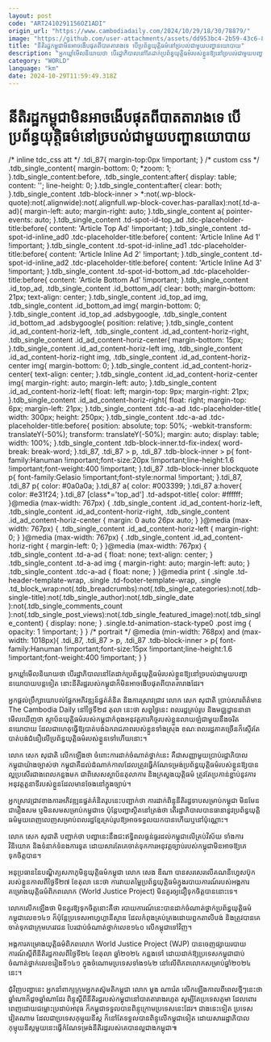 ```yaml
---
layout: post
code: "ART2410291156OZ1ADI"
origin_url: "https://www.cambodiadaily.com/2024/10/29/18/30/78879/"
image: "https://github.com/user-attachments/assets/dd953bc4-2b59-43c6-816a-4de656f5c09c"
title: "នីតិរដ្ឋ​កម្ពុជា​មិន​អាច​ងើប​ផុត​ពី​បាត​តារាង​ទេ បើ​ប្រព័ន្ធ​យុត្តិធម៌​នៅ​ច្របល់​ជាមួយ​បញ្ហា​នយោបាយ"
description: "អ្នក​ឃ្លាំមើល​និយាយ​ថា បើ​រដ្ឋាភិបាល​នៅតែ​ដាក់​ប្រព័ន្ធ​យុត្តិធម៌​របស់​ខ្លួន​ឱ្យ​នៅ​ច្របល់​ជាមួយ​បញ្ហា​នយោបាយ​បន្ត​ទៀត នោះ​នីតិរដ្ឋ​របស់​កម្ពុជា​ក៏​មិន​អាច​ងើប​ផុត​ពី​បាត​តារាង​ដែរ។"
category: "WORLD"
language: "km"
date: 2024-10-29T11:59:49.318Z
---
```


# នីតិរដ្ឋ​កម្ពុជា​មិន​អាច​ងើប​ផុត​ពី​បាត​តារាង​ទេ បើ​ប្រព័ន្ធ​យុត្តិធម៌​នៅ​ច្របល់​ជាមួយ​បញ្ហា​នយោបាយ

/\* inline tdc\_css att \*/ .tdi\_87{ margin-top:0px !important; } /\* custom css \*/ .tdb\_single\_content{ margin-bottom: 0; \*zoom: 1; }.tdb\_single\_content:before, .tdb\_single\_content:after{ display: table; content: ''; line-height: 0; }.tdb\_single\_content:after{ clear: both; }.tdb\_single\_content .tdb-block-inner > \*:not(.wp-block-quote):not(.alignwide):not(.alignfull.wp-block-cover.has-parallax):not(.td-a-ad){ margin-left: auto; margin-right: auto; }.tdb\_single\_content a{ pointer-events: auto; }.tdb\_single\_content .td-spot-id-top\_ad .tdc-placeholder-title:before{ content: 'Article Top Ad' !important; }.tdb\_single\_content .td-spot-id-inline\_ad0 .tdc-placeholder-title:before{ content: 'Article Inline Ad 1' !important; }.tdb\_single\_content .td-spot-id-inline\_ad1 .tdc-placeholder-title:before{ content: 'Article Inline Ad 2' !important; }.tdb\_single\_content .td-spot-id-inline\_ad2 .tdc-placeholder-title:before{ content: 'Article Inline Ad 3' !important; }.tdb\_single\_content .td-spot-id-bottom\_ad .tdc-placeholder-title:before{ content: 'Article Bottom Ad' !important; }.tdb\_single\_content .id\_top\_ad, .tdb\_single\_content .id\_bottom\_ad{ clear: both; margin-bottom: 21px; text-align: center; }.tdb\_single\_content .id\_top\_ad img, .tdb\_single\_content .id\_bottom\_ad img{ margin-bottom: 0; }.tdb\_single\_content .id\_top\_ad .adsbygoogle, .tdb\_single\_content .id\_bottom\_ad .adsbygoogle{ position: relative; }.tdb\_single\_content .id\_ad\_content-horiz-left, .tdb\_single\_content .id\_ad\_content-horiz-right, .tdb\_single\_content .id\_ad\_content-horiz-center{ margin-bottom: 15px; }.tdb\_single\_content .id\_ad\_content-horiz-left img, .tdb\_single\_content .id\_ad\_content-horiz-right img, .tdb\_single\_content .id\_ad\_content-horiz-center img{ margin-bottom: 0; }.tdb\_single\_content .id\_ad\_content-horiz-center{ text-align: center; }.tdb\_single\_content .id\_ad\_content-horiz-center img{ margin-right: auto; margin-left: auto; }.tdb\_single\_content .id\_ad\_content-horiz-left{ float: left; margin-top: 9px; margin-right: 21px; }.tdb\_single\_content .id\_ad\_content-horiz-right{ float: right; margin-top: 6px; margin-left: 21px; }.tdb\_single\_content .tdc-a-ad .tdc-placeholder-title{ width: 300px; height: 250px; }.tdb\_single\_content .tdc-a-ad .tdc-placeholder-title:before{ position: absolute; top: 50%; -webkit-transform: translateY(-50%); transform: translateY(-50%); margin: auto; display: table; width: 100%; }.tdb\_single\_content .tdb-block-inner.td-fix-index{ word-break: break-word; }.tdi\_87, .tdi\_87 > p, .tdi\_87 .tdb-block-inner > p{ font-family:Hanuman !important;font-size:20px !important;line-height:1.6 !important;font-weight:400 !important; }.tdi\_87 .tdb-block-inner blockquote p{ font-family:Gelasio !important;font-style:normal !important; }.tdi\_87, .tdi\_87 p{ color: #0a0a0a; }.tdi\_87 a{ color: #003399; }.tdi\_87 a:hover{ color: #e31f24; }.tdi\_87 \[class\*='top\_ad'\] .td-adspot-title{ color: #ffffff; }@media (max-width: 767px) { .tdb\_single\_content .id\_ad\_content-horiz-left, .tdb\_single\_content .id\_ad\_content-horiz-right, .tdb\_single\_content .id\_ad\_content-horiz-center { margin: 0 auto 26px auto; } }@media (max-width: 767px) { .tdb\_single\_content .id\_ad\_content-horiz-left { margin-right: 0; } }@media (max-width: 767px) { .tdb\_single\_content .id\_ad\_content-horiz-right { margin-left: 0; } }@media (max-width: 767px) { .tdb\_single\_content .td-a-ad { float: none; text-align: center; } .tdb\_single\_content .td-a-ad img { margin-right: auto; margin-left: auto; } .tdb\_single\_content .tdc-a-ad { float: none; } }@media print { .single .td-header-template-wrap, .single .td-footer-template-wrap, .single .td\_block\_wrap:not(.tdb\_breadcrumbs):not(.tdb\_single\_categories):not(.tdb-single-title):not(.tdb\_single\_author):not(.tdb\_single\_date ):not(.tdb\_single\_comments\_count ):not(.tdb\_single\_post\_views):not(.tdb\_single\_featured\_image):not(.tdb\_single\_content) { display: none; } .single.td-animation-stack-type0 .post img { opacity: 1 !important; } } /\* portrait \*/ @media (min-width: 768px) and (max-width: 1018px){ .tdi\_87, .tdi\_87 > p, .tdi\_87 .tdb-block-inner > p{ font-family:Hanuman !important;font-size:15px !important;line-height:1.6 !important;font-weight:400 !important; } }

អ្នក​ឃ្លាំមើល​និយាយ​ថា បើ​រដ្ឋាភិបាល​នៅតែ​ដាក់​ប្រព័ន្ធ​យុត្តិធម៌​របស់​ខ្លួន​ឱ្យ​នៅ​ច្របល់​ជាមួយ​បញ្ហា​នយោបាយ​បន្ត​ទៀត នោះ​នីតិរដ្ឋ​របស់​កម្ពុជា​ក៏​មិន​អាច​ងើប​ផុត​ពី​បាត​តារាង​ដែរ។

អ្នក​ផ្តល់​ប្រឹក្សា​យោបល់​ផ្នែក​អភិវឌ្ឍន៍​ផ្នត់គំនិត និង​ការ​ស្រាវជ្រាវ លោក សេក សុជាតិ ប្រាប់​សារព័ត៌មាន The Cambodia Daily នៅ​ថ្ងៃទី​២៨ តុលា នេះ​ថា សព្វថ្ងៃ​នេះ ពលរដ្ឋ​គ្រប់​រូប និង​មជ្ឈដ្ឋាន​នានា​មើល​ឃើញ​ថា ស្ថាប័ន​យុត្តិធម៌​របស់​កម្ពុជា​កំពុង​អនុវត្ត​ភារកិច្ច​របស់​ខ្លួន​លាយឡំ​ជាមួយ​នឹង​ចរិត​នយោបាយ ដែល​ជា​ហេតុ​ធ្វើ​ឱ្យ​បាត់បង់​ឯករាជភាព​របស់​ខ្លួន​ទាំងស្រុង ខណៈ​ពលរដ្ឋ​ភាគច្រើន​ក៏​ស្ទើរតែ​បាត់បង់​ជំនឿ​លើ​ប្រព័ន្ធ​យុត្តិធម៌​របស់​ខ្លួន​ទៅ​ហើយ​នោះ។

លោក សេក សុជាតិ លើកឡើង​ថា ចំពោះ​ការ​ដាក់​ចំណាត់ថ្នាក់​នេះ គឺជា​សញ្ញា​មួយ​ប្រាប់​រដ្ឋាភិបាល​កម្ពុជា​យ៉ាង​ច្បាស់​ថា កម្ពុជា​គឺ​ដល់​ដំណាក់កាល​ដែល​ត្រូវ​ធ្វើ​កំណែ​ទម្រង់​ប្រព័ន្ធ​យុត្តិធម៌​របស់​ខ្លួន​ឱ្យ​បាន​ល្អ​ប្រសើរ​ជាង​ពេល​កន្លង​មក ជាពិសេស​ស្ថាប័ន​តុលាការ និង​ក្រសួង​យុត្តិធម៌ ត្រូវតែ​ប្រកាន់ខ្ជាប់​នូវ​ការ​អនុវត្ត​តួនាទី​របស់​ខ្លួន​ដែល​មាន​ចែង​នៅ​ក្នុង​ច្បាប់។

អ្នក​ស្រាវជ្រាវ​ខាង​ការ​អភិវឌ្ឍន​ផ្នត់គំនិត​រូប​នេះ​បញ្ជាក់​ថា ការ​ដាក់​ពិន្ទុ​នីតិរដ្ឋ​ទាប​សម្រាប់​កម្ពុជា មិនមែន​ជា​រឿង​សម ឬ​មិន​សម​សម្រាប់​កម្ពុជា​ទេ ប៉ុន្តែ​បញ្ហា​ស្ថិត​នៅ​ត្រង់​ថា តើ​រដ្ឋាភិបាល​បាន​ធានា​នូវ​ប្រព័ន្ធ​យុត្តិធម៌​មួយ​ពេញលេញ​សម្រាប់​ពលរដ្ឋ​ខ្មែរ​គ្រប់​រូប​ឱ្យ​អាច​ទទួល​យក​បាន​ហើយ​ឬ​នៅ​ប៉ុណ្ណោះ។

លោក សេក សុជាតិ បញ្ជាក់​ថា បញ្ហា​នេះ​នឹង​ជះ​ឥទ្ធិពល​ធ្ងន់ធ្ងរ​ដល់​កម្ពុជា​លើ​គ្រប់​វិស័យ ទាំង​ការ​វិនិយោគ និង​ទំនាក់ទំនង​ការទូត ដោយសារតែ​គេ​ចាត់ទុក​ការ​អនុវត្ត​ច្បាប់​របស់​កម្ពុជា​មិន​អាច​ឱ្យ​គេ​ទុកចិត្ត​បាន។

អនុប្រធាន​នៃ​បណ្ឌិត្យសភា​ភូមិន្ទ​យុត្តិធម៌​កម្ពុជា លោក សេង ឌីណា បាន​សរសេរ​លើ​គណនី​ហ្វេសប៊ុក​របស់​ខ្លួន​កាលពី​ថ្ងៃទី​២៧ ខែ​តុលា នេះ​ថា ការ​វាយតម្លៃ​ប្រព័ន្ធ​យុត្តិធម៌​ក្នុង​របាយការណ៍​របស់​អង្គការ​គម្រោង​យុត្តិធម៌​ពិភពលោក (World Justice Project) មិន​គួរ​ឲ្យ​ជឿ​ទុកចិត្ត​បាន​នោះ​ទេ។

លោក​លើកឡើង​ថា មិន​គួរ​ឱ្យ​ទុកចិត្ត​នោះ​គឺ​ថា របាយការណ៍​នេះ​បាន​ដាក់​ចំណាត់ថ្នាក់​ប្រព័ន្ធ​យុត្តិធម៌​កម្ពុជា​លេខ​១៤១ ក៏ប៉ុន្តែ​ប្រទេស​អាហ្វហ្គានីស្ថាន ដែល​កំពុង​គ្រប់គ្រង​ដោយ​ពួក​តាលីបង់ និង​ត្រូវ​បាន​គេ​ចាត់ទុក​ជា​ក្រុម​ភេរវជន បែរ​ជាប់​ចំណាត់ថ្នាក់​លេខ​១៤០ លើ​កម្ពុជា​ទៅវិញ។

អង្គការ​គម្រោង​យុត្តិធម៌​ពិភពលោក World Justice Project (WJP) បាន​ចេញ​ផ្សាយ​របាយការណ៍​ស្ដីពី​នីតិរដ្ឋ​កាលពី​ថ្ងៃទី​២៤ ខែ​តុលា ឆ្នាំ​២០២៤ កន្លង​ទៅ ដោយ​ដាក់​ឱ្យ​ប្រទេស​កម្ពុជា​ជាប់​ចំណាត់ថ្នាក់​លេខ​រៀង​ទី​១៤១ ក្នុង​ចំណោម​ប្រទេស​ទាំង​១៤២ នៅ​លើ​ពិភពលោក​សម្រាប់​ឆ្នាំ​២០២៤ នេះ។

ជុំវិញ​បញ្ហា​នេះ អ្នក​នាំពាក្យ​ក្រុម​អ្នក​តស៊ូ​មតិ​កម្ពុជា លោក មួង ណារ៉េត លើកឡើង​កាលពី​ពេល​ថ្មីៗ​នេះ​ថា ឆ្នាំ​ណា​ក៏​ដូច​ឆ្នាំ​ណា​ដែរ ពិន្ទុ​ស្ដីពី​នីតិរដ្ឋ​របស់​កម្ពុជា​នៅ​បាត​តារាង​រហូត សូម្បីតែ​ប្រទេស​ភូមា ដែល​ពោរពេញ​ដោយ​ជម្លោះ​ប្រដាប់​អាវុធ ក៏​កម្ពុជា​ទទួល​បាន​ពិន្ទុ​ក្រោម​ប្រទេស​នេះ​ដែរ។ ជាង​នេះ​ទៀត ប្រទេស​វៀតណាម ដែល​ជា​ប្រទេស​កុម្មុយនីស្ត ក៏​នៅតែ​ទទួល​បាន​ពិន្ទុ​លើ​កម្ពុជា​ទៀត ដោយសារ​រដ្ឋាភិបាល​កុម្មុយនីស្ត​មួយ​នេះ​ធ្វើ​កំណែ​ទម្រង់​នីតិរដ្ឋ​របស់​គេ​បាន​ល្អ​ជាង​កម្ពុជា៕